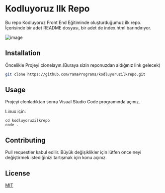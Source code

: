 # Kodluyoruz Ilk Repo

Bu repo Kodluyoruz Front End Eğitiminde oluşturduğumuz ilk repo. İçerisinde bir adet README dosyası, bir adet de index.html barındırıyor.

![image](https://github.com/YamaPrograms/kodluyoruzilkrepo/assets/154276892/8d999461-64f1-4a22-ae7a-a58deef61df4)


## Installation

Öncelikle Projeyi clonelayın.(Buraya sizin reponuzdan aldığınız link gelecek)

```bash
git clone https://github.com/YamaPrograms/kodluyoruzilkrepo.git
```

## Usage 

Projeyi clonladıktan sonra Visual Studio Code programında açınız.

Linux için:

```linux
cd kodluyoruzilkrepo
code .
```

## Contributing

Pull requestler kabul edilir. Büyük değişiklikler için lütfen önce neyi değiştirmek istediğinizi tartışmak için konu açınız.

## License
[MIT](https://choosealicense.com/licenses/mit/)
